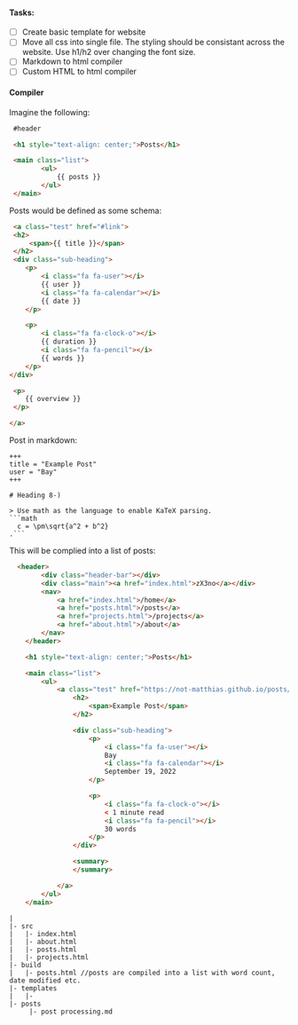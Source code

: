 #### Tasks: 

- [ ] Create basic template for website
- [ ] Move all css into single file. The styling should be consistant across the website. Use h1/h2 over changing the font size.
- [ ] Markdown to html compiler
- [ ] Custom HTML to html compiler

#### Compiler

Imagine the following:

```html 
 #header

 <h1 style="text-align: center;">Posts</h1>

 <main class="list">
        <ul>
            {{ posts }}
        </ul>
 </main>
```

Posts would be defined as some schema:
```html
 <a class="test" href="#link">
 <h2>
     <span>{{ title }}</span>
 </h2>
 <div class="sub-heading">
    <p>
        <i class="fa fa-user"></i>
        {{ user }}
        <i class="fa fa-calendar"></i>
        {{ date }}
    </p>

    <p>
        <i class="fa fa-clock-o"></i>
        {{ duration }}
        <i class="fa fa-pencil"></i>
        {{ words }}
    </p>
</div>

 <p>
    {{ overview }} 
 </p>

</a>
```

Post in markdown:

```
+++
title = "Example Post"
user = "Bay"
+++

# Heading 8-)

> Use math as the language to enable KaTeX parsing.
```math
  c = \pm\sqrt{a^2 + b^2}
.```

```

This will be complied into a list of posts:
```html
  <header>
        <div class="header-bar"></div>
        <div class="main"><a href="index.html">zX3no</a></div>
        <nav>
            <a href="index.html">/home</a>
            <a href="posts.html">/posts</a>
            <a href="projects.html">/projects</a>
            <a href="about.html">/about</a>
        </nav>
    </header>

    <h1 style="text-align: center;">Posts</h1>

    <main class="list">
        <ul>
            <a class="test" href="https://not-matthias.github.io/posts/first-year-of-uni/">
                <h2>
                    <span>Example Post</span>
                </h2>

                <div class="sub-heading">
                    <p>
                        <i class="fa fa-user"></i>
                        Bay
                        <i class="fa fa-calendar"></i>
                        September 19, 2022
                    </p>

                    <p>
                        <i class="fa fa-clock-o"></i>
                        < 1 minute read 
                        <i class="fa fa-pencil"></i>
                        30 words
                    </p>
                </div>

                <summary>
                </summary>

            </a>
        </ul>
    </main>

```


```
|
|- src
|   |- index.html
|   |- about.html
|   |- posts.html
|   |- projects.html
|- build
|   |- posts.html //posts are compiled into a list with word count, date modified etc.
|- templates
|   |- 
|- posts
     |- post processing.md
```
